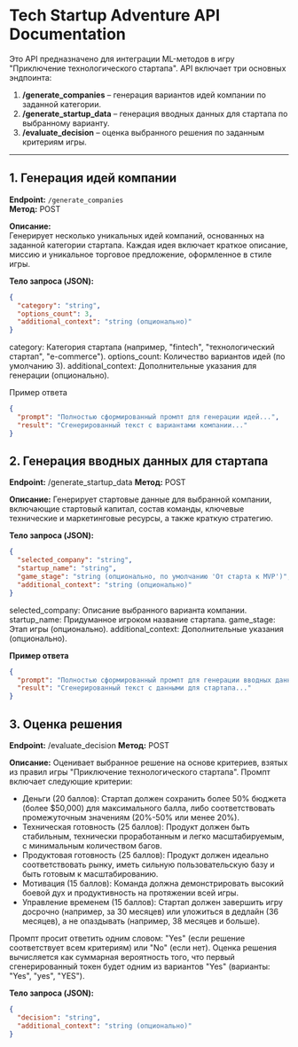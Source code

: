 # Tech Startup Adventure API Documentation

Это API предназначено для интеграции ML-методов в игру "Приключение технологического стартапа". API включает три основных эндпоинта:

1. **/generate_companies** – генерация вариантов идей компании по заданной категории.
2. **/generate_startup_data** – генерация вводных данных для стартапа по выбранному варианту.
3. **/evaluate_decision** – оценка выбранного решения по заданным критериям игры.

---

## 1. Генерация идей компании

**Endpoint:** `/generate_companies`  
**Метод:** POST

**Описание:**  
Генерирует несколько уникальных идей компаний, основанных на заданной категории стартапа. Каждая идея включает краткое описание, миссию и уникальное торговое предложение, оформленное в стиле игры.

**Тело запроса (JSON):**

```json
{
  "category": "string",
  "options_count": 3,
  "additional_context": "string (опционально)"
}
```

category: Категория стартапа (например, "fintech", "технологический стартап", "e-commerce").
options_count: Количество вариантов идей (по умолчанию 3).
additional_context: Дополнительные указания для генерации (опционально).

Пример ответа
```json
{
  "prompt": "Полностью сформированный промпт для генерации идей...",
  "result": "Сгенерированный текст с вариантами компании..."
}
```

## 2. Генерация вводных данных для стартапа

**Endpoint:** /generate_startup_data
**Метод:** POST

**Описание:**
Генерирует стартовые данные для выбранной компании, включающие стартовый капитал, состав команды, ключевые технические и маркетинговые ресурсы, а также краткую стратегию.

**Тело запроса (JSON):**
```json
{
  "selected_company": "string",
  "startup_name": "string",
  "game_stage": "string (опционально, по умолчанию 'От старта к MVP')",
  "additional_context": "string (опционально)"
}
```

selected_company: Описание выбранного варианта компании.
startup_name: Придуманное игроком название стартапа.
game_stage: Этап игры (опционально).
additional_context: Дополнительные указания (опционально).

**Пример ответа**
```json
{
  "prompt": "Полностью сформированный промпт для генерации вводных данных...",
  "result": "Сгенерированный текст с данными для стартапа..."
}
```

## 3. Оценка решения
**Endpoint:** /evaluate_decision
**Метод:** POST

**Описание:**
Оценивает выбранное решение на основе критериев, взятых из правил игры "Приключение технологического стартапа". Промпт включает следующие критерии:
- Деньги (20 баллов): Стартап должен сохранить более 50% бюджета (более $50,000) для максимального балла, либо соответствовать промежуточным значениям (20%-50% или менее 20%).
- Техническая готовность (25 баллов): Продукт должен быть стабильным, технически проработанным и легко масштабируемым, с минимальным количеством багов.
- Продуктовая готовность (25 баллов): Продукт должен идеально соответствовать рынку, иметь сильную пользовательскую базу и быть готовым к масштабированию.
- Мотивация (15 баллов): Команда должна демонстрировать высокий боевой дух и продуктивность на протяжении всей игры.
- Управление временем (15 баллов): Стартап должен завершить игру досрочно (например, за 30 месяцев) или уложиться в дедлайн (36 месяцев), а не опаздывать (например, 38 месяцев и больше).

Промпт просит ответить одним словом: "Yes" (если решение соответствует всем критериям) или "No" (если нет). Оценка решения вычисляется как суммарная вероятность того, что первый сгенерированный токен будет одним из вариантов "Yes" (варианты: "Yes", "yes", "YES").

**Тело запроса (JSON):**
```json
{
  "decision": "string",
  "additional_context": "string (опционально)"
}
```
